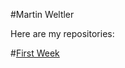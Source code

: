 #Martin Weltler

Here are my repositories:

#[First Week](https://github.com/greenfox-academy/Kaugar/tree/master/week-01)


